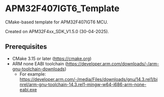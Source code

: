 # APM32F407IGT6_Template

CMake-based template for APM32F407IGT6 MCU.

Created on APM32F4xx_SDK_V1.5.0 (30-04-2025).

## Prerequisites

* CMake 3.15 or later (https://cmake.org)
* ARM none EABI toolchain (https://developer.arm.com/downloads/-/arm-gnu-toolchain-downloads)
    * For example: https://developer.arm.com/-/media/Files/downloads/gnu/14.3.rel1/binrel/arm-gnu-toolchain-14.3.rel1-mingw-w64-i686-arm-none-eabi.exe
